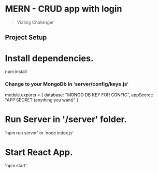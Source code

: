#  MERN - CRUD app with login
> Vixting Challenger

## Project Setup

# Install dependencies.
npm install

### Change to your MongoDb in 'server/config/keys.js'
module.exports = {
    database: "MONGO DB KEY FOR CONFIG",
    appSecret: "APP SECRET (anything you want)"
}

# Run Server in '/server' folder.
'npm run server' or 'node index.js'

# Start React App.
'npm start'
